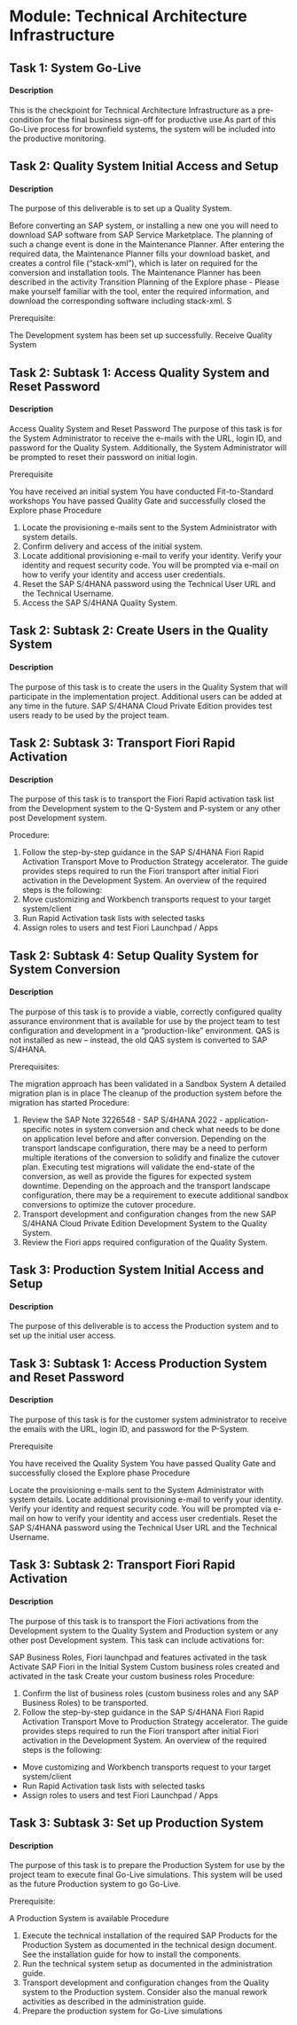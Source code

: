 
# Module: Technical Architecture Infrastructure
## Task 1: System Go-Live
#### Description
This is the checkpoint for Technical Architecture Infrastructure as a pre-condition for the final business sign-off for productive use.As part of this Go-Live process for brownfield systems, the system will be included into the productive monitoring. 

## Task 2: Quality System Initial Access and Setup
#### Description
The purpose of this deliverable is to set up a Quality System.

Before converting an SAP system, or installing a new one you will need to download SAP software from SAP Service Marketplace. The planning of such a change event is done in the Maintenance Planner. After entering the required data, the Maintenance Planner fills your download basket, and creates a control file (“stack-xml”), which is later on required for the conversion and installation tools. The Maintenance Planner has been described in the activity Transition Planning of the Explore phase - Please make yourself familiar with the tool, enter the required information, and download the corresponding software including stack-xml. S

Prerequisite:

The Development system has been set up successfully.
Receive Quality System
## Task 2: Subtask 1: Access Quality System and Reset Password
#### Description
Access Quality System and Reset Password
The purpose of this task is for the System Administrator to receive the e-mails with the URL, login ID, and password for the Quality System. Additionally, the System Administrator will be prompted to reset their password on initial login.

Prerequisite

You have received an initial system
You have conducted Fit-to-Standard workshops
You have passed Quality Gate and successfully closed the Explore phase
Procedure

1. Locate the provisioning e-mails sent to the System Administrator with system details.
2. Confirm delivery and access of the initial system.
3. Locate additional provisioning e-mail to verify your identity. Verify your identity and request security code. You will be prompted via e-mail on how to verify your identity and access user credentials.
4. Reset the SAP S/4HANA password using the Technical User URL and the Technical Username.
5. Access the SAP S/4HANA Quality System.
## Task 2: Subtask 2: Create Users in the Quality System
#### Description
The purpose of this task is to create the users in the Quality System that will participate in the implementation project. Additional users can be added at any time in the future. SAP S/4HANA Cloud Private Edition provides test users ready to be used by the project team.
## Task 2: Subtask 3: Transport Fiori Rapid Activation
#### Description
The purpose of this task is to transport the Fiori Rapid activation task list from the Development system to the Q-System and P-system or any other post Development system.

Procedure:

1. Follow the step-by-step guidance in the SAP S/4HANA Fiori Rapid Activation Transport Move to Production Strategy accelerator. The guide provides steps required to run the Fiori transport after initial Fiori activation in the Development System. An overview of the required steps is the following:
2. Move customizing and Workbench transports request to your target system/client
3. Run Rapid Activation task lists with selected tasks
4. Assign roles to users and test Fiori Launchpad / Apps

## Task 2: Subtask 4: Setup Quality System for System Conversion
#### Description
The purpose of this task is to provide a viable, correctly configured quality assurance environment that is available for use by the project team to test configuration and development in a “production-like” environment. QAS is not installed as new – instead, the old QAS system is converted to SAP S/4HANA.

Prerequisites:

The migration approach has been validated in a Sandbox System
A detailed migration plan is in place
The cleanup of the production system before the migration has started
Procedure:

1. Review the SAP Note 3226548 - SAP S/4HANA 2022 - application-specific notes in system conversion and check what needs to be done on application level before and after conversion. Depending on the transport landscape configuration, there may be a need to perform multiple iterations of the conversion to solidify and finalize the cutover plan. Executing test migrations will validate the end-state of the conversion, as well as provide the figures for expected system downtime. Depending on the approach and the transport landscape configuration, there may be a requirement to execute additional sandbox conversions to optimize the cutover procedure.
2. Transport development and configuration changes from the new SAP S/4HANA Cloud Private Edition Development System to the Quality System.
3. Review the Fiori apps required configuration of the Quality System.
## Task 3: Production System Initial Access and Setup
#### Description
The purpose of this deliverable is to access the Production system and to set up the initial user access.
## Task 3: Subtask 1: Access Production System and Reset Password
#### Description
The purpose of this task is for the customer system administrator to receive the emails with the URL, login ID, and password for the P-System.

Prerequisite

You have received the Quality System
You have passed Quality Gate and successfully closed the Explore phase
Procedure

Locate the provisioning e-mails sent to the System Administrator with system details.
Locate additional provisioning e-mail to verify your identity.
Verify your identity and request security code. You will be prompted via e-mail on how to verify your identity and access user credentials.
Reset the SAP S/4HANA password using the Technical User URL and the Technical Username.
## Task 3: Subtask 2: Transport Fiori Rapid Activation
#### Description
The purpose of this task is to transport the Fiori activations from the Development system to the Quality System and Production system or any other post Development system. This task can include activations for:

SAP Business Roles, Fiori launchpad and features activated in the task Activate SAP Fiori in the Initial System
Custom business roles created and activated in the task Create your custom business roles
Procedure:

1. Confirm the list of business roles (custom business roles and any SAP Business Roles) to be transported.
2. Follow the step-by-step guidance in the SAP S/4HANA Fiori Rapid Activation Transport Move to Production Strategy accelerator. The guide provides steps required to run the Fiori transport after initial Fiori activation in the Development System. An overview of the required steps is the following:
* Move customizing and Workbench transports request to your target system/client
* Run Rapid Activation task lists with selected tasks
* Assign roles to users and test Fiori Launchpad / Apps
## Task 3: Subtask 3: Set up Production System
#### Description
The purpose of this task is to prepare the Production System for use by the project team to execute final Go-Live simulations. This system will be used as the future Production system to go Go-Live.

Prerequisite:

A Production System is available
Procedure

1. Execute the technical installation of the required SAP Products for the Production System as documented in the technical design document. See the installation guide for how to install the components.
2. Run the technical system setup as documented in the administration guide.
3. Transport development and configuration changes from the Quality system to the Production system. Consider also the manual rework activities as described in the administration guide.
4. Prepare the production system for Go-Live simulations